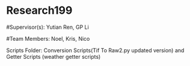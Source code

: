 # Research199
#Supervisor(s): Yutian Ren, GP Li

#Team Members: Noel, Kris, Nico

Scripts Folder: Conversion Scripts(Tif To Raw2.py updated version) and Getter Scripts (weather getter scripts)
